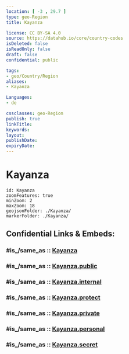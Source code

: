 ```yaml
---
location: [ -3 , 29.7 ] 
type: geo-Region
title: Kayanza

license: CC BY-SA 4.0
source: https://datahub.io/core/country-codes
isDeleted: false
isReadOnly: false
draft: false
confidential: public

tags:
- geo/Country/Region
aliases:
- Kayanza

Languages:
- de

cssclasses: geo-Region
publish: true
linkTitle: 
keywords: 
layout: 
publishDate: 
expiryDate: 
---
```


# Kayanza

```leaflet
id: Kayanza
zoomFeatures: true 
minZoom: 2 
maxZoom: 18
geojsonFolder: ./Kayanza/
markerFolder: ./Kayanza/
```


## Confidential Links & Embeds: 

### #is_/same_as :: [Kayanza](/_Standards/Earth/Continent/Africa/Africa~Central/Burundi/Provinces~Burundi/Kayanza.md) 

### #is_/same_as :: [Kayanza.public](/_public/Earth/Continent/Africa/Africa~Central/Burundi/Provinces~Burundi/Kayanza.public.md) 

### #is_/same_as :: [Kayanza.internal](/_internal/Earth/Continent/Africa/Africa~Central/Burundi/Provinces~Burundi/Kayanza.internal.md) 

### #is_/same_as :: [Kayanza.protect](/_protect/Earth/Continent/Africa/Africa~Central/Burundi/Provinces~Burundi/Kayanza.protect.md) 

### #is_/same_as :: [Kayanza.private](/_private/Earth/Continent/Africa/Africa~Central/Burundi/Provinces~Burundi/Kayanza.private.md) 

### #is_/same_as :: [Kayanza.personal](/_personal/Earth/Continent/Africa/Africa~Central/Burundi/Provinces~Burundi/Kayanza.personal.md) 

### #is_/same_as :: [Kayanza.secret](/_secret/Earth/Continent/Africa/Africa~Central/Burundi/Provinces~Burundi/Kayanza.secret.md)

